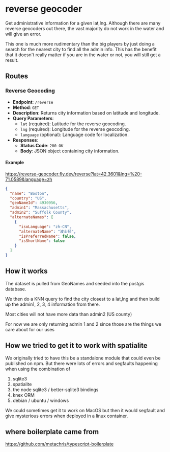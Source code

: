 # reverse geocoder

Get administrative information for a given lat,lng. Although there are many reverse geocoders out there, the vast majority do not work in the water and will give an error.

This one is much more rudimentary than the big players by just doing a search for the nearest city to find all the admin info. This has the benefit that it doesn't really matter if you are in the water or not, you will still get a result.

## Routes

### Reverse Geocoding

- **Endpoint**: `/reverse`
- **Method**: `GET`
- **Description**: Returns city information based on latitude and longitude.
- **Query Parameters**:
  - `lat` (required): Latitude for the reverse geocoding.
  - `lng` (required): Longitude for the reverse geocoding.
  - `language` (optional): Language code for localization.
- **Responses**:
  - **Status Code**: `200 OK`
  - **Body**: JSON object containing city information.

#### Example
https://reverse-geocoder.fly.dev/reverse?lat=42.3601&lng=%20-71.0589&language=zh
```json
{
  "name": "Boston",
  "country": "US",
  "geoNameId": 4930956,
  "admin1": "Massachusetts",
  "admin2": "Suffolk County",
  "alternateNames": [
    {
      "isoLanguage": "zh-CN",
      "alternateName": "波士顿",
      "isPreferredName": false,
      "isShortName": false
    }
  ]
}
```

## How it works
The dataset is pulled from GeoNames and seeded into the postgis database.

We then do a KNN query to find the city closest to a lat,lng and then build up the admin1, 2, 3, 4 information from there.

Most cities will not have more data than admin2 (US county)

For now we are only returning admin 1 and 2 since those are the things we care about for our uses

## How we tried to get it to work with spatialite
We originally tried to have this be a standalone module that could even be published on npm. But there were lots of errors and segfaults happening when using the combination of
1. sqlite3
2. spatialite
3. the node sqlite3 / better-sqlite3 bindings
4. knex ORM
5. debian / ubuntu / windows

We could sometimes get it to work on MacOS but then it would segfault and give mysterious errors when deployed in a linux container.

## where boilerplate came from
https://github.com/metachris/typescript-boilerplate
